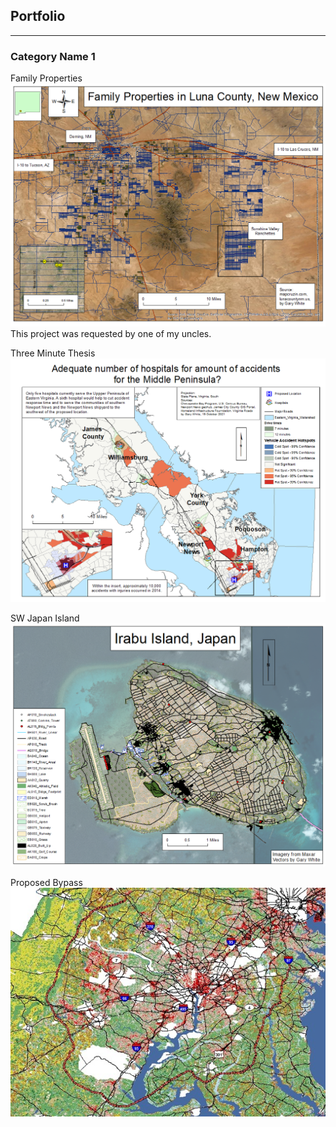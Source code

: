 ## Portfolio

---

### Category Name 1 

Family Properties
<img src="images/Family Properties.png?raw=true"/>
This project was requested by one of my uncles.


Three Minute Thesis
<img src="images/Three Minute Thesis.png?raw=true"/>

SW Japan Island
<img src="images/Japan_Islands.png?raw=true"/>

Proposed Bypass
<img src="images/new bypass.jpg?raw=true"/>
